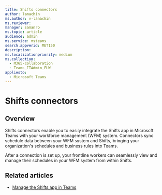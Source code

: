 ```yaml
---
title: Shifts connectors
author: lanachin
ms.author: v-lanachin
ms.reviewer: 
manager: samanro
ms.topic: article
audience: admin
ms.service: msteams
search.appverid: MET150
description: 
ms.localizationpriority: medium
ms.collection: 
  - M365-collaboration
  - Teams_ITAdmin_FLW
appliesto: 
  - Microsoft Teams
---
```


# Shifts connectors

## Overview

Shifts connectors enable you to easily integrate the Shifts app in Microsoft Teams with your workforce management (WFM) system. Connectors sync schedule data between your WFM system and Shifts, bringing your organization's schedules and business rules into Teams.

After a connection is set up, your frontline workers can seamlessly view and manage their schedules in your WFM system from within Shifts.

## Related articles

- [Manage the Shifts app in Teams](manage-the-shifts-app-for-your-organization-in-teams.md)
